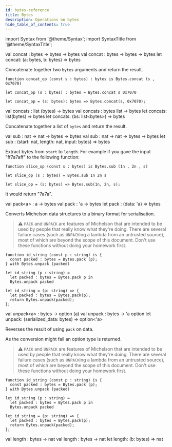 ```yaml
---
id: bytes-reference
title: Bytes
description: Operations on bytes
hide_table_of_contents: true
---
```


import Syntax from '@theme/Syntax';
import SyntaxTitle from '@theme/SyntaxTitle';

<SyntaxTitle syntax="pascaligo">
val concat : bytes -> bytes -> bytes
</SyntaxTitle>
<SyntaxTitle syntax="cameligo">
val concat : bytes -> bytes -> bytes
</SyntaxTitle>

<SyntaxTitle syntax="jsligo">
let concat: (a: bytes, b: bytes) => bytes
</SyntaxTitle>


Concatenate together two `bytes` arguments and return the result.

<Syntax syntax="pascaligo">

```pascaligo
function concat_op (const s : bytes) : bytes is Bytes.concat (s , 0x7070)
```

</Syntax>
<Syntax syntax="cameligo">

```cameligo
let concat_op (s : bytes) : bytes = Bytes.concat s 0x7070
```

</Syntax>

<Syntax syntax="jsligo">

```jsligo
let concat_op = (s: bytes): bytes => Bytes.concat(s, 0x7070);
```

</Syntax>

<SyntaxTitle syntax="pascaligo">
val concats : list (bytes) -> bytes
</SyntaxTitle>
<SyntaxTitle syntax="cameligo">
val concats : bytes list -> bytes
</SyntaxTitle>
<SyntaxTitle syntax="reasonligo">
let concats: list(bytes) => bytes
</SyntaxTitle>
<SyntaxTitle syntax="jsligo">
let concats: (bs: list&lt;bytes&gt;) => bytes
</SyntaxTitle>


Concatenate together a list of `bytes` and return the result.

<SyntaxTitle syntax="pascaligo">
val sub : nat -> nat -> bytes -> bytes
</SyntaxTitle>
<SyntaxTitle syntax="cameligo">
val sub : nat -> nat -> bytes -> bytes
</SyntaxTitle>

<SyntaxTitle syntax="jsligo">
let sub : (start: nat, length: nat, input: bytes) => bytes
</SyntaxTitle>

Extract bytes from `start` to `length`. For example if you gave the
input "ff7a7aff" to the following function:

<Syntax syntax="pascaligo">

```pascaligo
function slice_op (const s : bytes) is Bytes.sub (1n , 2n , s)
```

</Syntax>
<Syntax syntax="cameligo">

```cameligo
let slice_op (s : bytes) = Bytes.sub 1n 2n s
```

</Syntax>

<Syntax syntax="jsligo">

```
let slice_op = (s: bytes) => Bytes.sub(1n, 2n, s);
```

</Syntax>

It would return "7a7a".

<SyntaxTitle syntax="pascaligo">
val pack&lt;a&gt; : a -> bytes
</SyntaxTitle>
<SyntaxTitle syntax="cameligo">
val pack : 'a -> bytes
</SyntaxTitle>

<SyntaxTitle syntax="jsligo">
let pack : (data: &apos;a) => bytes
</SyntaxTitle>

Converts Michelson data structures to a binary format for serialisation.

> ⚠️ `PACK` and `UNPACK` are features of Michelson that are intended to be used by people that really know what they're doing. There are several failure cases (such as `UNPACK`ing a lambda from an untrusted source), most of which are beyond the scope of this document. Don't use these functions without doing your homework first.

<Syntax syntax="pascaligo">

```pascaligo
function id_string (const p : string) is {
  const packed : bytes = Bytes.pack (p);
} with Bytes.unpack (packed)
```

</Syntax>
<Syntax syntax="cameligo">

```cameligo
let id_string (p : string) =
  let packed : bytes = Bytes.pack p in
  Bytes.unpack packed
```

</Syntax>

<Syntax syntax="jsligo">

```jsligo group=pack
let id_string = (p: string) => {
  let packed : bytes = Bytes.pack(p);
  return Bytes.unpack(packed);
};
```

</Syntax>

<SyntaxTitle syntax="pascaligo">
val unpack&lt;a&gt; : bytes -> option (a)
</SyntaxTitle>
<SyntaxTitle syntax="cameligo">
val unpack : bytes -> 'a option
</SyntaxTitle>

<SyntaxTitle syntax="jsligo">
let unpack: (serialized_data: bytes) => option&lt;&apos;a&gt;
</SyntaxTitle>

Reverses the result of using `pack` on data.

As the conversion might fail an option type is returned.

> ⚠️ `PACK` and `UNPACK` are features of Michelson that are intended to be used by people that really know what they're doing. There are several failure cases (such as `UNPACK`ing a lambda from an untrusted source), most of which are beyond the scope of this document. Don't use these functions without doing your homework first.

<Syntax syntax="pascaligo">

```pascaligo
function id_string (const p : string) is {
  const packed : bytes = Bytes.pack (p);
} with Bytes.unpack (packed)
```

</Syntax>
<Syntax syntax="cameligo">

```cameligo
let id_string (p : string) =
  let packed : bytes = Bytes.pack p in
  Bytes.unpack packed
```

</Syntax>

<Syntax syntax="jsligo">

```jsligo
let id_string = (p: string) => {
  let packed : bytes = Bytes.pack(p);
  return Bytes.unpack(packed);
};
```

</Syntax>

<SyntaxTitle syntax="pascaligo">
val length : bytes -> nat
</SyntaxTitle>
<SyntaxTitle syntax="cameligo">
val length : bytes -> nat
</SyntaxTitle>

<SyntaxTitle syntax="jsligo">
let length: (b: bytes) => nat
</SyntaxTitle>
